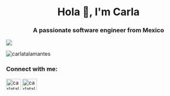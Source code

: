<h1 align="center">Hola 👋, I'm Carla</h1>
<h3 align="center">A passionate software engineer from Mexico</h3>

![](https://images.pexels.com/photos/2002719/pexels-photo-2002719.jpeg?cs=srgb&dl=pexels-timothy-paule-ii-2002719.jpg&fm=jpg)

<p align="left"> <img src="https://komarev.com/ghpvc/?username=carlatalamantes&label=Profile%20views&color=0e75b6&style=flat" alt="carlatalamantes" /> </p>

<h3 align="left">Connect with me:</h3>
<p align="left">
<a href="https://linkedin.com/in/carlatalamantes" target="blank"><img align="center" src="https://cdn.jsdelivr.net/npm/simple-icons@3.0.1/icons/linkedin.svg" alt="carlatalamantes" height="30" width="40" /></a>
<a href="https://instagram.com/carlatalamantes" target="blank"><img align="center" src="https://cdn.jsdelivr.net/npm/simple-icons@3.0.1/icons/instagram.svg" alt="carlatalamantes" height="30" width="40" /></a>
</p>



